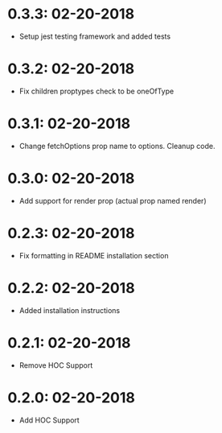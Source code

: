 # 0.3.3: 02-20-2018
  * Setup jest testing framework and added tests
 
# 0.3.2: 02-20-2018
  * Fix children proptypes check to be oneOfType
 
# 0.3.1: 02-20-2018
  * Change fetchOptions prop name to options. Cleanup code.
 
# 0.3.0: 02-20-2018
  * Add support for render prop (actual prop named render)

# 0.2.3: 02-20-2018
  * Fix formatting in README installation section

# 0.2.2: 02-20-2018
  * Added installation instructions

# 0.2.1: 02-20-2018
  * Remove HOC Support

# 0.2.0: 02-20-2018
  * Add HOC Support